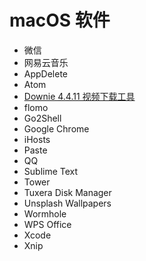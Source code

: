 
# macOS 软件

- 微信
- 网易云音乐
- AppDelete
- Atom
- [Downie 4.4.11 视频下载工具](https://xclient.info/s/downie.html)
- flomo
- Go2Shell
- Google Chrome
- iHosts
- Paste
- QQ
- Sublime Text
- Tower
- Tuxera Disk Manager
- Unsplash Wallpapers
- Wormhole
- WPS Office
- Xcode
- Xnip
